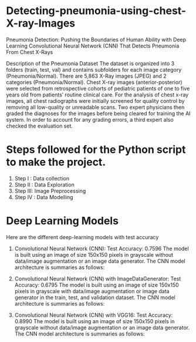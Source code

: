 # Detecting-pneumonia-using-chest-X-ray-Images
Pneumonia Detection: Pushing the Boundaries of Human Ability with Deep Learning
Convolutional Neural Network (CNN) That Detects Pneumonia From Chest X-Rays

Description of the Pneumonia Dataset
The dataset is organized into 3 folders (train, test, val) and contains subfolders for each image category (Pneumonia/Normal). There are 5,863 X-Ray images (JPEG) and 2 categories (Pneumonia/Normal). Chest X-ray images (anterior-posterior) were selected from retrospective cohorts of pediatric patients of one to five years old from patients’ routine clinical care. For the analysis of chest x-ray images, all chest radiographs were initially screened for quality control by removing all low-quality or unreadable scans. Two expert physicians then graded the diagnoses for the images before being cleared for training the AI system. In order to account for any grading errors, a third expert also checked the evaluation set.

# Steps followed for the Python script to make the project.

1. Step I  : Data collection
2. Step II : Data Exploration
3. Step III: Image Preprocessing
4. Step IV : Data Modelling

# Deep Learning Models
Here are the different deep-learning models with test accuracy
1. Convolutional Neural Network (CNN): Test Accuracy: 0.7596
The model is built using an image of size 150x150 pixels in grayscale without data/image augmentation or an image data generator.
The CNN model architecture is summaries as follows:

2. Convolutional Neural Network (CNN) with ImageDataGenerator: Test Accuracy: 0.6795
The model is built using an image of size 150x150 pixels in grayscale with data/image augmentation or image data generator in the train, test, and validation dataset.
The CNN model architecture is summaries as follows:

3. Convolutional Neural Network (CNN) with VGG16: Test Accuracy: 0.8990
The model is built using an image of size 150x150 pixels in grayscale without data/image augmentation or an image data generator.
The CNN model architecture is summaries as follows:





